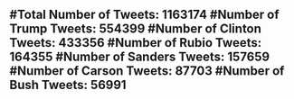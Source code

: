 #Total Number of Tweets: 1163174 
#Number of Trump Tweets: 554399
#Number of Clinton Tweets: 433356
#Number of Rubio Tweets: 164355
#Number of Sanders Tweets: 157659
#Number of Carson Tweets: 87703
#Number of Bush Tweets: 56991
---
